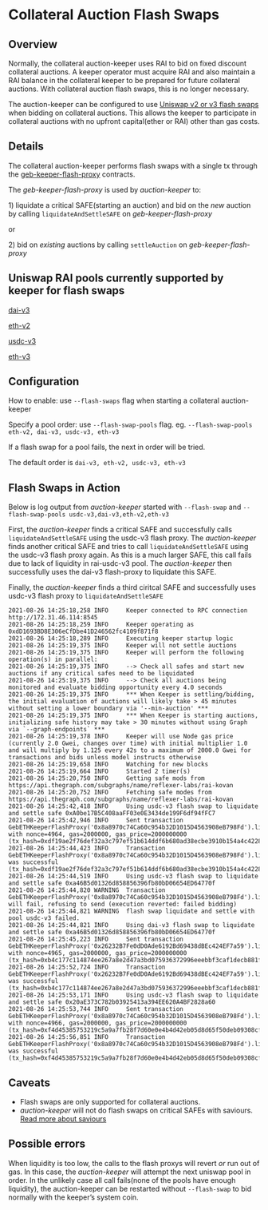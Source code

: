 # Collateral Auction Flash Swaps

## Overview

Normally, the collateral auction-keeper uses RAI to bid on fixed discount collateral auctions. A keeper operator must acquire RAI and also maintain a RAI balance in the collateral keeper to be prepared for future collateral auctions. With collateral auction flash swaps, this is no longer necessary.

The auction-keeper can be configured to use [Uniswap v2 or v3 flash swaps](https://uniswap.org/docs/v2/core-concepts/flash-swaps/) when bidding on collateral auctions. This allows the keeper to participate in collateral auctions with no upfront capital\(ether or RAI\) other than gas costs.

## Details

The collateral auction-keeper performs flash swaps with a single tx through the [geb-keeper-flash-proxy](https://github.com/reflexer-labs/geb-keeper-flash-proxy) contracts.

The _geb-keeper-flash-proxy_ is used by _auction-keeper_ to:

1\) liquidate a critical SAFE\(starting an auction\) and bid on the _new_ auction by calling `liquidateAndSettleSAFE` on _geb-keeper-flash-proxy_

or

2\) bid on _existing_ auctions by calling `settleAuction` on _geb-keeper-flash-proxy_

## Uniswap RAI pools currently supported by keeper for flash swaps

[dai-v3](https://info.uniswap.org/#/pools/0xcb0c5d9d92f4f2f80cce7aa271a1e148c226e19d)

[eth-v2](https://v2.info.uniswap.org/pair/0x8ae720a71622e824f576b4a8c03031066548a3b1)

[usdc-v3](https://info.uniswap.org/#/pools/0xfa7d7a0858a45c1b3b7238522a0c0d123900c118)

[eth-v3](https://info.uniswap.org/#/pools/0x14de8287adc90f0f95bf567c0707670de52e3813)

## Configuration

How to enable:  use `--flash-swaps` flag when starting a collateral auction-keeper

Specify a pool order: use `--flash-swap-pools` flag.  eg. `--flash-swap-pools eth-v2, dai-v3, usdc-v3, eth-v3`

If a flash swap for a pool fails, the next in order will be tried.

The default order is `dai-v3, eth-v2, usdc-v3, eth-v3`

## Flash Swaps in Action

Below is log output from _auction-keeper_ started with `--flash-swap` and  `--flash-swap-pools usdc-v3,dai-v3,eth-v2,eth-v3`

First, the _auction-keeper_ finds a critical SAFE and successfully calls `liquidateAndSettleSAFE` using the usdc-v3 flash proxy.
The _auction-keeper_ finds another critical SAFE and tries to call `liquidateAndSettleSAFE` using the usdc-v3 flash proxy again. 
As this is a much larger SAFE, this call fails due to lack of liquidity in rai-usdc-v3 pool. The _auction-keeper_ then successfully uses the dai-v3 flash-proxy to liquidate this SAFE.

Finally, the _auction-keeper_ finds a third ciritcal SAFE and successfully uses usdc-v3 flash proxy to `liquidateAndSettleSAFE`

```text
2021-08-26 14:25:18,258 INFO     Keeper connected to RPC connection http://172.31.46.114:8545
2021-08-26 14:25:18,259 INFO     Keeper operating as 0xdD1693BD8E306eCfDbe41D246562fc4109f871f8
2021-08-26 14:25:18,289 INFO     Executing keeper startup logic
2021-08-26 14:25:19,375 INFO     Keeper will not settle auctions
2021-08-26 14:25:19,375 INFO     Keeper will perform the following operation(s) in parallel:
2021-08-26 14:25:19,375 INFO     --> Check all safes and start new auctions if any critical safes need to be liquidated
2021-08-26 14:25:19,375 INFO     --> Check all auctions being monitored and evaluate bidding opportunity every 4.0 seconds
2021-08-26 14:25:19,375 INFO     *** When Keeper is settling/bidding, the initial evaluation of auctions will likely take > 45 minutes without setting a lower boundary via '--min-auction' ***
2021-08-26 14:25:19,375 INFO     *** When Keeper is starting auctions, initializing safe history may take > 30 minutes without using Graph via `--graph-endpoints` ***
2021-08-26 14:25:19,378 INFO     Keeper will use Node gas price (currently 2.0 Gwei, changes over time) with initial multiplier 1.0 and will multiply by 1.125 every 42s to a maximum of 2000.0 Gwei for transactions and bids unless model instructs otherwise
2021-08-26 14:25:19,658 INFO     Watching for new blocks
2021-08-26 14:25:19,664 INFO     Started 2 timer(s)
2021-08-26 14:25:20,750 INFO     Getting safe mods from https://api.thegraph.com/subgraphs/name/reflexer-labs/rai-kovan
2021-08-26 14:25:20,752 INFO     Fetching safe modes from https://api.thegraph.com/subgraphs/name/reflexer-labs/rai-kovan
2021-08-26 14:25:42,418 INFO     Using usdc-v3 flash swap to liquidate and settle safe 0xA0be17B5C408aaFF03e0E3434de199F6df94fFC7
2021-08-26 14:25:42,946 INFO     Sent transaction GebETHKeeperFlashProxy('0x8a8970c74Ca60c954b32D1015D4563908eB798Fd').liquidateAndSettleSAFE('0xA0be17B5C408aaFF03e0E3434de199F6df94fFC7') with nonce=4964, gas=2000000, gas_price=2000000000 (tx_hash=0xdf19ae2f76def32a3c797ef51b614ddf6b680ad38ecbe3910b154a4c4228eb0f)
2021-08-26 14:25:44,423 INFO     Transaction GebETHKeeperFlashProxy('0x8a8970c74Ca60c954b32D1015D4563908eB798Fd').liquidateAndSettleSAFE('0xA0be17B5C408aaFF03e0E3434de199F6df94fFC7') was successful (tx_hash=0xdf19ae2f76def32a3c797ef51b614ddf6b680ad38ecbe3910b154a4c4228eb0f)
2021-08-26 14:25:44,519 INFO     Using usdc-v3 flash swap to liquidate and settle safe 0xa46B5d01326d858856396fb80bD06654ED64770f
2021-08-26 14:25:44,820 WARNING  Transaction GebETHKeeperFlashProxy('0x8a8970c74Ca60c954b32D1015D4563908eB798Fd').liquidateAndSettleSAFE('0xa46B5d01326d858856396fb80bD06654ED64770f') will fail, refusing to send (execution reverted: failed bidding)
2021-08-26 14:25:44,821 WARNING  flash swap liquidate and settle with pool usdc-v3 failed.
2021-08-26 14:25:44,821 INFO     Using dai-v3 flash swap to liquidate and settle safe 0xa46B5d01326d858856396fb80bD06654ED64770f
2021-08-26 14:25:45,223 INFO     Sent transaction GebETHKeeperFlashProxy('0x26232B7Fe0dD0Ade6192Bd69438dBEc424EF7a59').liquidateAndSettleSAFE('0xa46B5d01326d858856396fb80bD06654ED64770f') with nonce=4965, gas=2000000, gas_price=2000000000 (tx_hash=0xb4c177c114874ee267a8e2d47a3bd075936372996eeebbf3caf1decb881f2737)
2021-08-26 14:25:52,724 INFO     Transaction GebETHKeeperFlashProxy('0x26232B7Fe0dD0Ade6192Bd69438dBEc424EF7a59').liquidateAndSettleSAFE('0xa46B5d01326d858856396fb80bD06654ED64770f') was successful (tx_hash=0xb4c177c114874ee267a8e2d47a3bd075936372996eeebbf3caf1decb881f2737)
2021-08-26 14:25:53,171 INFO     Using usdc-v3 flash swap to liquidate and settle safe 0x20aE373C782b03925413a394EE620A4BF2828a60
2021-08-26 14:25:53,744 INFO     Sent transaction GebETHKeeperFlashProxy('0x8a8970c74Ca60c954b32D1015D4563908eB798Fd').liquidateAndSettleSAFE('0x20aE373C782b03925413a394EE620A4BF2828a60') with nonce=4966, gas=2000000, gas_price=2000000000 (tx_hash=0xf4d45385753219c5a9a7fb28f7d60e0e4b4d42eb05d8d65f50deb09308cfd1ba)
2021-08-26 14:25:56,851 INFO     Transaction GebETHKeeperFlashProxy('0x8a8970c74Ca60c954b32D1015D4563908eB798Fd').liquidateAndSettleSAFE('0x20aE373C782b03925413a394EE620A4BF2828a60') was successful (tx_hash=0xf4d45385753219c5a9a7fb28f7d60e0e4b4d42eb05d8d65f50deb09308cfd1ba)
```

## Caveats

* Flash swaps are only supported for collateral auctions.
* _auction-keeper_ will not do flash swaps on critical SAFEs with saviours. [Read more about saviours](https://docs.reflexer.finance/integrations/safe-insurance)

## Possible errors

When liquidity is too low, the calls to the flash proxys will revert *or* run out of gas. In this case, the _auction-keeper_ will attempt the next uniswap pool in order.
In the unlikely case all call fails(none of the pools have enough liquidity), the auction-keeper can be restarted without `--flash-swap` to bid normally with the keeper’s system coin.

